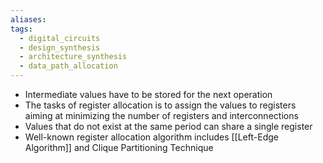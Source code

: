 ```yaml
---
aliases: 
tags:
  - digital_circuits
  - design_synthesis
  - architecture_synthesis
  - data_path_allocation
---
```

- Intermediate values have to be stored for the next operation
- The tasks of register allocation is to assign the values to registers aiming at minimizing the number of registers and interconnections
- Values that do not exist at the same period can share a single register
- Well-known register allocation algorithm includes [[Left-Edge Algorithm]] and Clique Partitioning Technique

